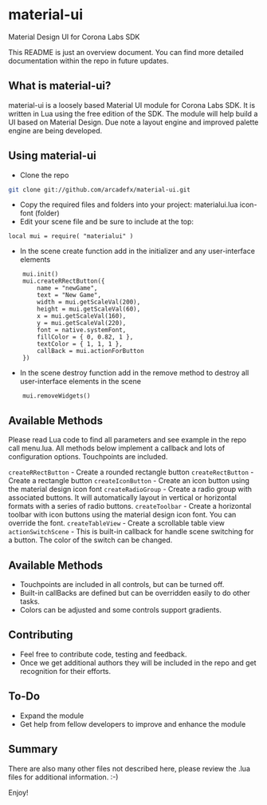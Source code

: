 # material-ui
Material Design UI for Corona Labs SDK

This README is just an overview document. You can find more detailed documentation within the repo in future updates.

What is material-ui?
--------------

material-ui is a loosely based Material UI module for Corona Labs SDK.  It is written in Lua using the free edition of the SDK.  The module will help build a UI based on Material Design.  Due note a layout engine and improved palette engine are being developed.

Using material-ui
--------------

* Clone the repo
```bash
git clone git://github.com/arcadefx/material-ui.git
```
* Copy the required files and folders into your project:
  materialui.lua
  icon-font (folder)
* Edit your scene file and be sure to include at the top:
```
local mui = require( "materialui" )
```
* In the scene create function add in the initializer and any user-interface elements
```
    mui.init()
    mui.createRRectButton({
        name = "newGame",
        text = "New Game",
        width = mui.getScaleVal(200),
        height = mui.getScaleVal(60),
        x = mui.getScaleVal(160),
        y = mui.getScaleVal(220),
        font = native.systemFont,
        fillColor = { 0, 0.82, 1 },
        textColor = { 1, 1, 1 },
        callBack = mui.actionForButton
    })
```
* In the scene destroy function add in the remove method to destroy all user-interface elements in the scene
```
    mui.removeWidgets()
```

Available Methods
-------------
Please read Lua code to find all parameters and see example in the repo call menu.lua.  All methods below implement a callback and lots of configuration options.  Touchpoints are included.

`createRRectButton` - Create a rounded rectangle button
`createRectButton` - Create a rectangle button
`createIconButton` - Create an icon button using the material design icon font
`createRadioGroup` - Create a radio group with associated buttons.  It will automatically layout in vertical or horizontal formats with a series of radio buttons.
`createToolbar` - Create a horizontal toolbar with icon buttons using the material design icon font. You can override the font.
`createTableView` - Create a scrollable table view
`actionSwitchScene` - This is built-in callback for handle scene switching for a button. The color of the switch can be changed.

Available Methods
-------------
* Touchpoints are included in all controls, but can be turned off.
* Built-in callBacks are defined but can be overridden easily to do other tasks.
* Colors can be adjusted and some controls support gradients.

Contributing
-------------
* Feel free to contribute code, testing and feedback.
* Once we get additional authors they will be included in the repo and get recognition for their efforts.

To-Do
-------------
* Expand the module
* Get help from fellow developers to improve and enhance the module

Summary
-------------
There are also many other files not described here,  please review the .lua files for additional information. :-)

Enjoy!
